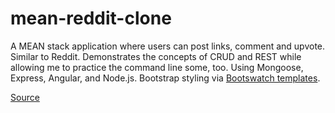 # mean-reddit-clone
A MEAN stack application where users can post links, comment and upvote. Similar to Reddit.
Demonstrates the concepts of CRUD and REST while allowing me to practice the command line some, too. 
Using Mongoose, Express, Angular, and Node.js. Bootstrap styling via <a href=https://.bootswatch.com>Bootswatch templates</a>.

<a href="https://thinkster.io/mean-stack-tutorial/">Source</a>
